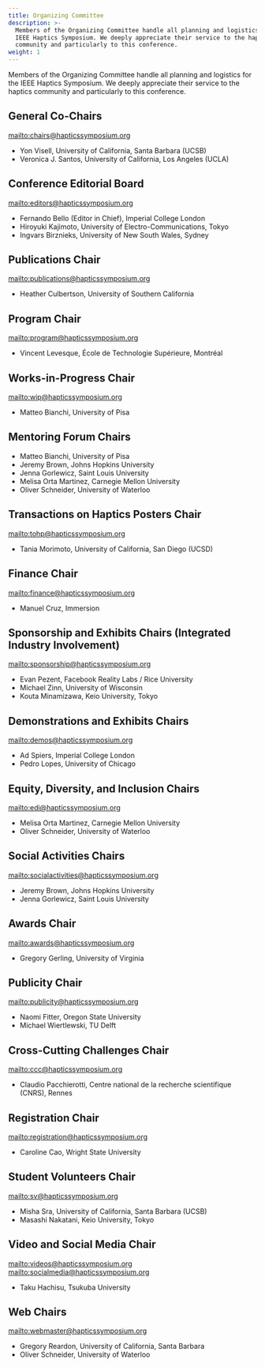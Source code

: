 ```yaml
---
title: Organizing Committee
description: >-
  Members of the Organizing Committee handle all planning and logistics for the
  IEEE Haptics Symposium. We deeply appreciate their service to the haptics
  community and particularly to this conference.
weight: 1
---
```

Members of the Organizing Committee handle all planning and logistics for the IEEE Haptics Symposium. We deeply appreciate their service to the haptics community and particularly to this conference.  

## General Co-Chairs

<mailto:chairs@hapticssymposium.org>

* Yon Visell, University of California, Santa Barbara (UCSB)
* Veronica J. Santos, University of California, Los Angeles (UCLA)

## Conference Editorial Board

<mailto:editors@hapticssymposium.org>

* Fernando Bello (Editor in Chief), Imperial College London
* Hiroyuki Kajimoto, University of Electro-Communications, Tokyo
* Ingvars Birznieks, University of New South Wales, Sydney

## Publications Chair

<mailto:publications@hapticssymposium.org>

* Heather Culbertson, University of Southern California

## Program Chair

<mailto:program@hapticssymposium.org>

* Vincent Levesque, École de Technologie Supérieure, Montréal

## Works-in-Progress Chair

<mailto:wip@hapticssymposium.org>

* Matteo Bianchi, University of Pisa

## Mentoring Forum Chairs

* Matteo Bianchi, University of Pisa
* Jeremy Brown, Johns Hopkins University
* Jenna Gorlewicz, Saint Louis University
* Melisa Orta Martinez, Carnegie Mellon University
* Oliver Schneider, University of Waterloo

## Transactions on Haptics Posters Chair

<mailto:tohp@hapticssymposium.org>

* Tania Morimoto, University of California, San Diego (UCSD)

## Finance Chair

<mailto:finance@hapticssymposium.org>

* Manuel Cruz, Immersion

## Sponsorship and Exhibits Chairs (Integrated Industry Involvement)

<mailto:sponsorship@hapticssymposium.org>

* Evan Pezent, Facebook Reality Labs / Rice University
* Michael Zinn, University of Wisconsin
* Kouta Minamizawa, Keio University, Tokyo

## Demonstrations and Exhibits Chairs

<mailto:demos@hapticssymposium.org>

* Ad Spiers, Imperial College London
* Pedro Lopes, University of Chicago

## Equity, Diversity, and Inclusion Chairs

<mailto:edi@hapticssymposium.org>

* Melisa Orta Martinez, Carnegie Mellon University
* Oliver Schneider, University of Waterloo

## Social Activities Chairs

<mailto:socialactivities@hapticssymposium.org>

* Jeremy Brown, Johns Hopkins University
* Jenna Gorlewicz, Saint Louis University

## Awards Chair

<mailto:awards@hapticssymposium.org>

* Gregory Gerling, University of Virginia

## Publicity Chair

<mailto:publicity@hapticssymposium.org>

* Naomi Fitter, Oregon State University 
* Michael Wiertlewski, TU Delft

## Cross-Cutting Challenges Chair

<mailto:ccc@hapticssymposium.org>

* Claudio Pacchierotti, Centre national de la recherche scientifique (CNRS), Rennes

## Registration Chair

<mailto:registration@hapticssymposium.org>

* Caroline Cao, Wright State University

## Student Volunteers Chair

<mailto:sv@hapticssymposium.org>

* Misha Sra, University of California, Santa Barbara (UCSB)
* Masashi Nakatani, Keio University, Tokyo

## Video and Social Media Chair

<mailto:videos@hapticssymposium.org>
<mailto:socialmedia@hapticssymposium.org>

* Taku Hachisu, Tsukuba University

## Web Chairs

<mailto:webmaster@hapticssymposium.org>

* Gregory Reardon, University of California, Santa Barbara
* Oliver Schneider, University of Waterloo
